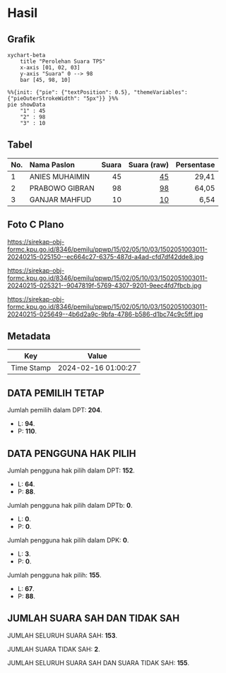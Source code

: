 # Hasil

## Grafik

```mermaid
xychart-beta
    title "Perolehan Suara TPS"
    x-axis [01, 02, 03]
    y-axis "Suara" 0 --> 98
    bar [45, 98, 10]
```

```mermaid
%%{init: {"pie": {"textPosition": 0.5}, "themeVariables": {"pieOuterStrokeWidth": "5px"}} }%%
pie showData
    "1" : 45
    "2" : 98
    "3" : 10
```

## Tabel

| No. | Nama Paslon    | Suara | Suara (raw) | Persentase |
|:--- |:-------------- | -----:| -----------:| ----------:|
| 1   | ANIES MUHAIMIN | 45    | [45][p-1]   | 29,41      |
| 2   | PRABOWO GIBRAN | 98    | [98][p-2]   | 64,05      |
| 3   | GANJAR MAHFUD  | 10    | [10][p-3]   | 6,54       |


[p-1]: https://github.com/gigit-pemilu/pemilu-2024-15-jambi/blob/main/pilpres/hitung-suara/sub/15-jambi/sub/02--merangin/sub/05-tabir/sub/1003-pasar-r-panjang/sub/011-tps/sub/paslon-1.txt
[p-2]: https://github.com/gigit-pemilu/pemilu-2024-15-jambi/blob/main/pilpres/hitung-suara/sub/15-jambi/sub/02--merangin/sub/05-tabir/sub/1003-pasar-r-panjang/sub/011-tps/sub/paslon-2.txt
[p-3]: https://github.com/gigit-pemilu/pemilu-2024-15-jambi/blob/main/pilpres/hitung-suara/sub/15-jambi/sub/02--merangin/sub/05-tabir/sub/1003-pasar-r-panjang/sub/011-tps/sub/paslon-3.txt

## Foto C Plano

https://sirekap-obj-formc.kpu.go.id/8346/pemilu/ppwp/15/02/05/10/03/1502051003011-20240215-025150--ec664c27-6375-487d-a4ad-cfd7df42dde8.jpg

https://sirekap-obj-formc.kpu.go.id/8346/pemilu/ppwp/15/02/05/10/03/1502051003011-20240215-025321--9047819f-5769-4307-9201-9eec4fd7fbcb.jpg

https://sirekap-obj-formc.kpu.go.id/8346/pemilu/ppwp/15/02/05/10/03/1502051003011-20240215-025649--4b6d2a9c-9bfa-4786-b586-d1bc74c9c5ff.jpg


## Metadata

| Key        | Value               |
| ---------- | ------------------- |
| Time Stamp | 2024-02-16 01:00:27 |


## DATA PEMILIH TETAP

Jumlah pemilih dalam DPT: **204**.
 * L: **94**.
 * P: **110**.

## DATA PENGGUNA HAK PILIH

Jumlah pengguna hak pilih dalam DPT: **152**.
 * L: **64**.
 * P: **88**.

Jumlah pengguna hak pilih dalam DPTb: **0**.
 * L: **0**.
 * P: **0**.

Jumlah pengguna hak pilih dalam DPK: **0**.
 * L: **3**.
 * P: **0**.

Jumlah pengguna hak pilih: **155**.
 * L: **67**.
 * P: **88**.

## JUMLAH SUARA SAH DAN TIDAK SAH

JUMLAH SELURUH SUARA SAH: **153**.

JUMLAH SUARA TIDAK SAH: **2**.

JUMLAH SELURUH SUARA SAH DAN SUARA TIDAK SAH: **155**.


